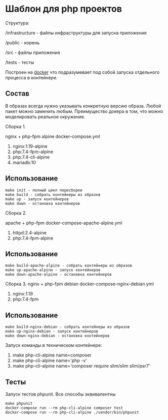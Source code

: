 # Шаблон для php проектов

Структура:

/infrastructure - файлы инфраструктуры для запуска приложения

/public - корень

/src - файлы приложения

/tests - тесты

Построен на [docker](https://www.docker.com/get-started) что подразумевает под собой
запуска отдельного процесса в контейнере.

## Состав
В образах всегда нужно указывать конкретную версию образа.
Любой пакет можно заменить любым.
Преимущество докера в том, что можно моделировать реальное окружение.

Сборка 1.

nginx + php-fpm alpine docker-compose.yml
1. nginx:1.19-alpine
2. php:7.4-fpm-alpine
3. php:7.4-cli-alpine
4. mariadb:10

## Использование
```
make init - полный цикл пересборки
make build - собрать контейнеры из образов
make up - запуск контейнеров
make down - остановка контейнеров
```

Сборка 2.

apache + php-fpm docker-compose-apache-alpine.yml
1. httpd:2.4-alpine
2. php:7.4-fpm-alpine

## Использование
```
make build-apache-alpine - собрать контейнеры из образов
make up-apache-alpine - запуск контейнеров
make down-apache-alpine - остановка контейнеров
```
Сборка 3.
nginx + php-fpm debian docker-compose-nginx-debian.yml
1. nginx:1.19
2. php:7.4-fpm

## Использование
```
make build-nginx-debian - собрать контейнеры из образов
make up-nginx-debian - запуск контейнеров
make down-nginx-debian - остановка контейнеров
```
Запуск команды в техническом контейнере:
1. make php-cli-alpine name=composer
2. make php-cli-alpine name='php -v'
3. make php-cli-alpine name='composer require slim/slim slim/psr7'

## Тесты

Запуск тестов phpunit. Все способы эквивалентны

```
make phpunit
docker-compose run --rm php-cli-alpine composer test
docker-compose run --rm php-cli-alpine ./vendor/bin/phpunit
```
